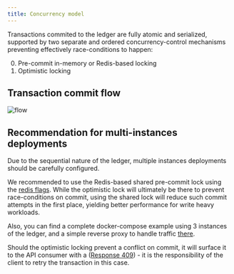 ```yaml
---
title: Concurrency model
---
```


Transactions commited to the ledger are fully atomic and serialized, supported by two separate and ordered concurrency-control mechanisms preventing effectively race-conditions to happen:

0. Pre-commit in-memory or Redis-based locking
1. Optimistic locking

## Transaction commit flow

![flow](/img/advanced/concurrency-model.png)

## Recommendation for multi-instances deployments

Due to the sequential nature of the ledger, multiple instances deployments should be carefully configured.

We recommended to use the Redis-based shared pre-commit lock using the [redis flags](/ledger/operations/env-vars). While the optimistic lock will ultimately be there to prevent race-conditions on commit, using the shared lock will reduce such commit attempts in the first place, yielding better performance for write heavy workloads.

Also, you can find a complete docker-compose example using 3 instances of the ledger, and a simple reverse proxy to handle traffic [there](https://github.com/formancehq/ledger/blob/main/examples/multi-node/docker-compose.yml).

Should the optimistic locking prevent a conflict on commit, it will surface it to the API consumer with a ([Response 409](../api#tag/transactions/operation/createTransaction)) - it is the responsibility of the client to retry the transaction in this case.
